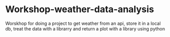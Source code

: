 # Workshop-weather-data-analysis
Worskhop for doing a project to get weather from an api, store it in a local db, treat the data with a librarry and return a plot with a library using python
